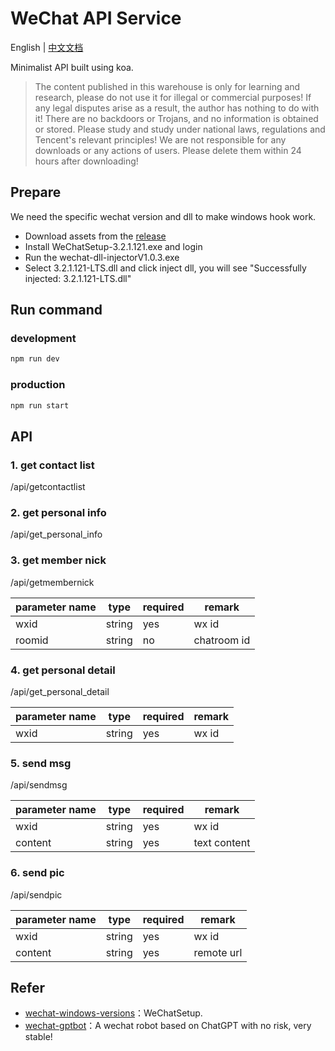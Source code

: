 # WeChat API Service

English | [中文文档](README.md)

Minimalist API built using koa.

> The content published in this warehouse is only for learning and research, please do not use it for illegal or commercial purposes! If any legal disputes arise as a result, the author has nothing to do with it! There are no backdoors or Trojans, and no information is obtained or stored. Please study and study under national laws, regulations and Tencent's relevant principles! We are not responsible for any downloads or any actions of users. Please delete them within 24 hours after downloading!

## Prepare

We need the specific wechat version and dll to make windows hook work.

* Download assets from the [release](https://github.com/our-ai-projects/wechat-service/releases/tag/v1.0.0)
* Install WeChatSetup-3.2.1.121.exe and login
* Run the wechat-dll-injectorV1.0.3.exe
* Select 3.2.1.121-LTS.dll and click inject dll, you will see "Successfully injected: 3.2.1.121-LTS.dll"

## Run command

### development

```bash
npm run dev
```

### production

```bash
npm run start
```

## API

### 1. get contact list

/api/getcontactlist

### 2. get personal info

/api/get_personal_info

### 3. get member nick

/api/getmembernick

| parameter name | type   | required | remark      |
| -------------- | ------ | -------- | ----------- |
| wxid           | string | yes      | wx id       |
| roomid         | string | no       | chatroom id |

### 4. get personal detail

/api/get_personal_detail

| parameter name | type   | required | remark |
| -------------- | ------ | -------- | ------ |
| wxid           | string | yes      | wx id  |

### 5. send msg

/api/sendmsg

| parameter name | type   | required | remark      |
| -------------- | ------ | -------- | ----------- |
| wxid           | string | yes      | wx id       |
| content         | string | yes    | text content |

### 6. send pic

/api/sendpic

| parameter name | type   | required | remark      |
| -------------- | ------ | -------- | ----------- |
| wxid           | string | yes      | wx id       |
| content         | string | yes    | remote url |

## Refer 

* [wechat-windows-versions](https://github.com/tom-snow/wechat-windows-versions/releases)：WeChatSetup.
* [wechat-gptbot](https://github.com/iuiaoin/wechat-gptbot)：A wechat robot based on ChatGPT with no risk, very stable! 
